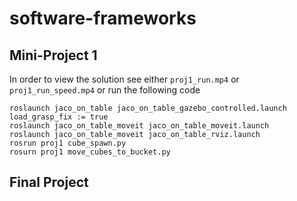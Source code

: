 # software-frameworks

## Mini-Project 1

In order to view the solution see either `proj1_run.mp4` or `proj1_run_speed.mp4` or run the following code
```
roslaunch jaco_on_table jaco_on_table_gazebo_controlled.launch load_grasp_fix := true
roslaunch jaco_on_table_moveit jaco_on_table_moveit.launch
roslaunch jaco_on_table_moveit jaco_on_table_rviz.launch
rosrun proj1 cube_spawn.py
rosurn proj1 move_cubes_to_bucket.py
``` 

## Final Project
